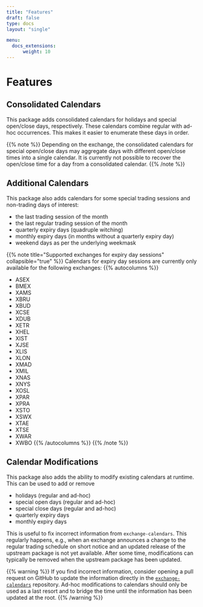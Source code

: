 ```yaml
---
title: "Features"
draft: false
type: docs
layout: "single"

menu:
  docs_extensions:
      weight: 10
---
```

# Features

## Consolidated Calendars

This package adds consolidated calendars for holidays and special open/close days, respectively. These calendars combine 
regular with ad-hoc occurrences. This makes it easier to enumerate these days in order.

{{% note %}}
Depending on the exchange, the consolidated calendars for special open/close days may aggregate days with different 
open/close times into a single calendar. It is currently not possible to recover the open/close time for a day from a 
consolidated calendar.
{{% /note %}}

## Additional Calendars

This package also adds calendars for some special trading sessions and non-trading days of interest:
- the last trading session of the month
- the last regular trading session of the month
- quarterly expiry days (quadruple witching)
- monthly expiry days (in months without a quarterly expiry day)
- weekend days as per the underlying weekmask

{{% note title="Supported exchanges for expiry day sessions" collapsible="true" %}}
Calendars for expiry day sessions are currently only available for the following exchanges:
{{% autocolumns %}}
- ASEX
- BMEX
- XAMS
- XBRU
- XBUD
- XCSE
- XDUB
- XETR
- XHEL
- XIST
- XJSE
- XLIS
- XLON
- XMAD
- XMIL
- XNAS
- XNYS
- XOSL
- XPAR
- XPRA
- XSTO
- XSWX
- XTAE
- XTSE
- XWAR
- XWBO
{{% /autocolumns %}}
{{% /note %}}

## Calendar Modifications
This package also adds the ability to modify existing calendars at runtime. This can be used to add or remove
- holidays (regular and ad-hoc)
- special open days (regular and ad-hoc)
- special close days (regular and ad-hoc)
- quarterly expiry days
- monthly expiry days

This is useful to fix incorrect information from `exchange-calendars`. This regularly happens, e.g., when an 
exchange announces a change to the regular trading schedule on short notice and an updated release of the upstream 
package is not yet available. After some time, modifications can typically be removed when the upstream package has
been updated.

{{% warning %}}
If you find incorrect information, consider opening a pull request on GitHub to update the information directly 
in the [`exchange-calendars`](https://github.com/gerrymanoim/exchange_calendars) repository. Ad-hoc modifications to 
calendars should only be used as a last resort and to bridge the time until the information has been updated at the 
root.
{{% /warning %}}
